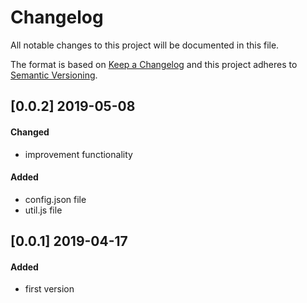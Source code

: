 # Changelog
All notable changes to this project will be documented in this file.

The format is based on [Keep a Changelog](http://keepachangelog.com/en/1.0.0/)
and this project adheres to [Semantic Versioning](http://semver.org/spec/v2.0.0.html).

## [0.0.2] 2019-05-08
#### Changed
* improvement functionality

#### Added
* config.json file
* util.js file

## [0.0.1] 2019-04-17
#### Added
* first version